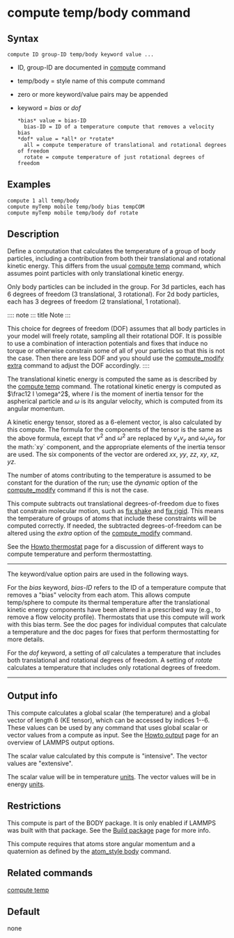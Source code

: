 # compute temp/body command

## Syntax

``` LAMMPS
compute ID group-ID temp/body keyword value ...
```

-   ID, group-ID are documented in [compute](compute) command

-   temp/body = style name of this compute command

-   zero or more keyword/value pairs may be appended

-   keyword = *bias* or *dof*

        *bias* value = bias-ID
          bias-ID = ID of a temperature compute that removes a velocity bias
        *dof* value = *all* or *rotate*
          all = compute temperature of translational and rotational degrees of freedom
          rotate = compute temperature of just rotational degrees of freedom

## Examples

``` LAMMPS
compute 1 all temp/body
compute myTemp mobile temp/body bias tempCOM
compute myTemp mobile temp/body dof rotate
```

## Description

Define a computation that calculates the temperature of a group of body
particles, including a contribution from both their translational and
rotational kinetic energy. This differs from the usual [compute
temp](compute_temp) command, which assumes point particles with only
translational kinetic energy.

Only body particles can be included in the group. For 3d particles, each
has 6 degrees of freedom (3 translational, 3 rotational). For 2d body
particles, each has 3 degrees of freedom (2 translational, 1
rotational).

:::: note
::: title
Note
:::

This choice for degrees of freedom (DOF) assumes that all body particles
in your model will freely rotate, sampling all their rotational DOF. It
is possible to use a combination of interaction potentials and fixes
that induce no torque or otherwise constrain some of all of your
particles so that this is not the case. Then there are less DOF and you
should use the [compute_modify extra](compute_modify) command to adjust
the DOF accordingly.
::::

The translational kinetic energy is computed the same as is described by
the [compute temp](compute_temp) command. The rotational kinetic energy
is computed as $\frac12 I \omega^2$, where $I$ is the moment of inertia
tensor for the aspherical particle and $\omega$ is its angular velocity,
which is computed from its angular momentum.

A kinetic energy tensor, stored as a 6-element vector, is also
calculated by this compute. The formula for the components of the tensor
is the same as the above formula, except that $v^2$ and $\omega^2$ are
replaced by $v_x v_y$ and $\omega_x \omega_y$ for the math:\`xy\`
component, and the appropriate elements of the inertia tensor are used.
The six components of the vector are ordered $xx$, $yy$, $zz$, $xy$,
$xz$, $yz$.

The number of atoms contributing to the temperature is assumed to be
constant for the duration of the run; use the *dynamic* option of the
[compute_modify](compute_modify) command if this is not the case.

This compute subtracts out translational degrees-of-freedom due to fixes
that constrain molecular motion, such as [fix shake](fix_shake) and [fix
rigid](fix_rigid). This means the temperature of groups of atoms that
include these constraints will be computed correctly. If needed, the
subtracted degrees-of-freedom can be altered using the *extra* option of
the [compute_modify](compute_modify) command.

See the [Howto thermostat](Howto_thermostat) page for a discussion of
different ways to compute temperature and perform thermostatting.

------------------------------------------------------------------------

The keyword/value option pairs are used in the following ways.

For the *bias* keyword, *bias-ID* refers to the ID of a temperature
compute that removes a \"bias\" velocity from each atom. This allows
compute temp/sphere to compute its thermal temperature after the
translational kinetic energy components have been altered in a
prescribed way (e.g., to remove a flow velocity profile). Thermostats
that use this compute will work with this bias term. See the doc pages
for individual computes that calculate a temperature and the doc pages
for fixes that perform thermostatting for more details.

For the *dof* keyword, a setting of *all* calculates a temperature that
includes both translational and rotational degrees of freedom. A setting
of *rotate* calculates a temperature that includes only rotational
degrees of freedom.

------------------------------------------------------------------------

## Output info

This compute calculates a global scalar (the temperature) and a global
vector of length 6 (KE tensor), which can be accessed by indices 1\--6.
These values can be used by any command that uses global scalar or
vector values from a compute as input. See the [Howto
output](Howto_output) page for an overview of LAMMPS output options.

The scalar value calculated by this compute is \"intensive\". The vector
values are \"extensive\".

The scalar value will be in temperature [units](units). The vector
values will be in energy [units](units).

## Restrictions

This compute is part of the BODY package. It is only enabled if LAMMPS
was built with that package. See the [Build package](Build_package) page
for more info.

This compute requires that atoms store angular momentum and a quaternion
as defined by the [atom_style body](atom_style) command.

## Related commands

[compute temp](compute_temp)

## Default

none
